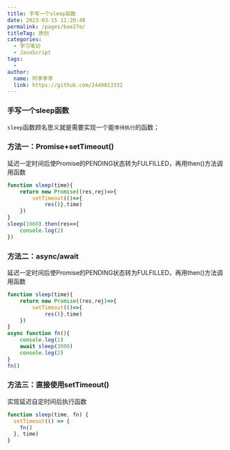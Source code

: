 ```yaml
---
title: 手写一个sleep函数
date: 2023-03-15 11:20:48
permalink: /pages/bae27e/
titleTag: 原创
categories:
  - 学习笔记
  - JavaScript
tags:
  - 
author: 
  name: 阿李李李
  link: https://github.com/2449013332
---
```

### 手写一个sleep函数

`sleep`函数顾名思义就是需要实现一个能`等待执行`的函数；

### 方法一：Promise+setTimeout()

延迟一定时间后使Promise的PENDING状态转为FULFILLED，再用then()方法调用函数

```js
function sleep(time){
    return new Promise((res,rej)=>{
        setTimeout(()=>{
            res()},time)
    })
}
sleep(1000).then(res=>{
    console.log(2)
})
```

### 方法二：async/await

延迟一定时间后使Promise的PENDING状态转为FULFILLED，再用then()方法调用函数

```js
function sleep(time){
    return new Promise((res,rej)=>{
        setTimeout(()=>{
            res()},time)
    })
}
async function fn(){
    console.log(1)
    await sleep(3000)
    console.log(2)
}
fn()
```

### 方法三：直接使用setTimeout()

实现延迟自定时间后执行函数

```js
function sleep(time, fn) {
  setTimeout(() => {
    fn()
  }, time)
}
```

